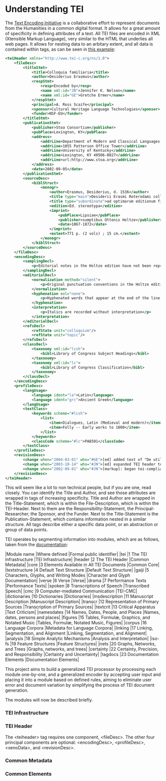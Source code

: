 # Understanding TEI

The [Text Encoding Initiative](https://tei-c.org/release/doc/tei-p5-doc/en/html/ST.html) is a collaborative effort to represent documents from the Humanities in a common digital format. It allows for a great amount of specificity in defining attributes of a text. All TEI files are encoded in XML (Xtensible Markup Language), very similar to the HTML that underlies all web pages. It allows for nesting data to an arbitary extent, and all data is contained within tags, as can be seen in [this example](https://www.teibyexample.org/exist/examples/TBED02v00.htm?target=erasmus#erasmus):

```xml
<teiHeader xmlns="http://www.tei-c.org/ns/1.0">
	<fileDesc>
		<titleStmt>
			<title>Colloquia familiaria</title>
			<author>Desiderius Erasmus</author>
			<respStmt>
				<resp>Encoded by</resp>
				<name xml:id="JN">Jennifer K. Nelson</name>
				<name xml:id="GE">Gretche Ermer</name>
			</respStmt>
			<principal>A. Ross Scaife</principal>
			<sponsor>Cultural Heritage Language Technologies</sponsor>
			<funder>N​SF-EU</funder>
		</titleStmt>
		<publicationStmt>
			<publisher>Stoa Consortium</publisher>
			<pubPlace>Lexington, KY</pubPlace>
			<address>
				<addrLine>Department of Modern and Classical Languages, Literatures and Cultures</addrLine>
				<addrLine>1055 Patterson Office Tower</addrLine>
				<addrLine>University of Kentucky</addrLine>
				<addrLine>Lexington, KY 40506​-0027</addrLine>
				<addrLine>url​:http​://www​.stoa​.org</addrLine>
			</address>
			<date>2002​-09​-05</date>
		</publicationStmt>
		<sourceDesc>
			<biblStruct>
				<monogr>
					<author>Erasmus, Desiderius, d. 1536</author>
					<title type="main">Desiderii Erasmi Roterodami colloquia familiaria</title>
					<title type="subordinate">ad optimarum editionum fidem diligenter emendata, cum succincta difficiliorum explanatione</title>
					<edition>Ed. stereotypa</edition>
					<imprint>
						<pubPlace>Lipsiae</pubPlace>
						<publisher>sumptibus Ottonis Holtze</publisher>
						<date>1867​-1872</date>
					</imprint>
					<extent>771 p. (2 vols) ; 15 cm.</extent>
				</monogr>
			</biblStruct>
		</sourceDesc>
	</fileDesc>
	<encodingDesc>
		<samplingDecl>
			<p>Editorial notes in the Holtze edition have not been reproduced</p>
		</samplingDecl>
		<editorialDecl>
			<normalization method="silent">
				<p>Original punctuation conventions in the Holtze edition have been retained as much as possible</p>
			</normalization>
			<hyphenation eol="none">
				<p>Hyphenated words that appear at the end of the line in the Holtze edition have been reformed</p>
			</hyphenation>
			<interpretation>
				<p>Italics are recorded without interpretation</p>
			</interpretation>
		</editorialDecl>
		<refsDecl>
			<refState unit="colloquium"/>
			<refState unit="topic"/>
		</refsDecl>
		<classDecl>
			<taxonomy xml:id="lcsh">
				<bibl>Library of Congress Subject Headings</bibl>
			</taxonomy>
			<taxonomy xml:id="lc">
				<bibl>Library of Congress Classification</bibl>
			</taxonomy>
		</classDecl>
	</encodingDesc>
	<profileDesc>
		<langUsage>
			<language ident="la">Latin</language>
			<language ident="grc">Ancient Greek</language>
		</langUsage>
		<textClass>
			<keywords scheme="#lcsh">
				<list>
					<item>Dialogues, Latin (Medieval and modern)</item>
					<item>Folly -- Early works to 1800</item>
				</list>
			</keywords>
			<classCode scheme="#lc">P​A8501</classCode>
		</textClass>
	</profileDesc>
	<revisionDesc>
		<change when="2004​-03​-01" who="#GE">[ed] added text of "De utilitate colloquiorum ad lectorem"</change>
		<change when="2003​-10​-14" who="#JN">[ed] expanded T​EI header to include more information, e​.g. LC subject headings and LC classification</change>
		<change when="2002​-09​-01" who="#JN">[markup]: began tei​-compliant markup</change>
	</revisionDesc>
</teiHeader>
```

This will seem like a lot to non technical people, but if you are one, read closely. You can identify the Title and Author, and see those attributes are wrapped in tags of increasing specificity. Title and Author are wrapped in the Title-Statement, which is within the File-Description, which is within the TEI-Header. Next to them are the Responsibility-Statement, the Principal-Researcher, the Sponsor, and the Funder. Next to the Title-Statement is the Publication-Statement, which contains information nested in a similar structure. All tags describe either a specific data point, or an abstraction or group of data points.

TEI operates by segmenting information into modules, which are as follows, taken from the [documentation](https://tei-c.org/release/doc/tei-p5-doc/en/html/ST.html):


|Module name 	|Where defined 										|Formal public identifier|
|tei 			|1 The TEI Infrastructure 							|TEI Infrastructure|
|header 		|2 The TEI Header 									|Common Metadata|
|core 			|3 Elements Available in All TEI Documents 			|Common Core|
|textstructure 	|4 Default Text Structure 							|Default Text Structure|
|gaiji 			|5 Characters, Glyphs, and Writing Modes 			|Character and Glyph Documentation|
|verse 			|6 Verse 											|Verse|
|drama 			|7 Performance Texts 								|Performance Texts|
|spoken 		|8 Transcriptions of Speech 						|Transcribed Speech|
|cmc 			|9 Computer-mediated Communication 					|TEI-CMC|
|dictionaries 	|10 Dictionaries 									|Dictionaries|
|msdescription 	|11 Manuscript Description 							|Manuscript Description|
|transcr 		|12 Representation of Primary Sources 				|Transcription of Primary Sources|
|textcrit 		|13 Critical Apparatus 								|Text Criticism|
|namesdates 	|14 Names, Dates, People, and Places 				|Names, dates, persons and places|
|figures 		|15 Tables, Formulæ, Graphics, and Notated Music 	|Tables, Formulæ, Notated Music, Figures|
|corpus 		|16 Language Corpora 								|Metadata for Language Corpora|
|linking 		|17 Linking, Segmentation, and Alignment 			|Linking, Segmentation, and Alignment|
|analysis 		|18 Simple Analytic Mechanisms 						|Analysis and Interpretation|
|iso-fs 		|19 Feature Structures 								|Feature Structures|
|nets 			|20 Graphs, Networks, and Trees 					|Graphs, networks, and trees|
|certainty 		|22 Certainty, Precision, and Responsibility 		|Certainty and Uncertainty|
|tagdocs 		|23 Documentation Elements 							|Documentation Elements|

This project aims to build a generalized TEI processor by processing each module one-by-one, and a generalized encoder by accepting user input and placing it into a module based on defined rules, aiming to eliminate user error and document variation by simplifying the process of TEI document generation.

The modules will now be described briefly.

### TEI Infrastructure

### TEI Header

The \<teiheader\> tag requires one component, \<fileDesc\>. The other four principal components are optional: \<encodingDesc\>, \<profileDesc\>, \<xenoData\>, and \<revisionDesc\>.

### Common Metadata

### Common Elements